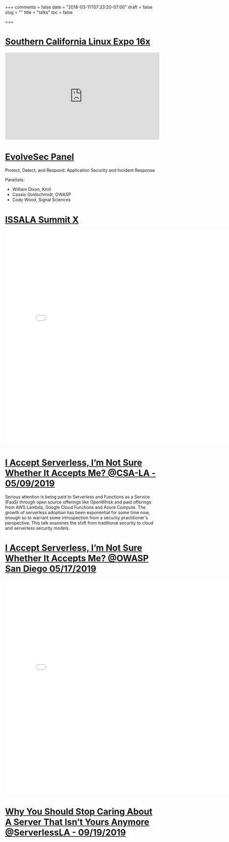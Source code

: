 +++
comments = false
date = "2018-03-11T07:33:20-07:00"
draft = false
slug = ""
title = "talks"
toc = false

+++

# [Southern California Linux Expo 16x](https://www.socallinuxexpo.org/scale/16x)

<div style="position:relative;height:0;padding-bottom:56.25%"><iframe src="https://www.youtube.com/embed/nZzCIIW2-Is?ecver=2" style="position:absolute;width:100%;height:100%;left:0" width="640" height="360" frameborder="0" allow="autoplay; encrypted-media" allowfullscreen></iframe></div>


# [EvolveSec Panel](https://www.meetup.com/EvolveSec-LA-Cyber-Security/events/249432929/)

Protect, Detect, and Respond: Application Security and Incident Response

Panelists:

- William Dixon, Kroll
- Cassio Goldschmidt, OWASP
- Cody Wood, Signal Sciences

# [ISSALA Summit X](https://www.issala.org/event/issa-la-summitx/)

<iframe src="//slides.com/sprkyco/not_your_server-4-7/embed?token=J75KIXZs" width="800" height="700" scrolling="no" frameborder="0" webkitallowfullscreen mozallowfullscreen allowfullscreen></iframe>

# [I Accept Serverless, I’m Not Sure Whether It Accepts Me? @CSA-LA - 05/09/2019](https://www.meetup.com/LASC-CSA/events/ftdtpnyxhbmb/)

Serious attention is being paid to Serverless and Functions as a Service (FaaS) through open source offerings like OpenWhisk and paid offerings from AWS Lambda, Google Cloud Functions and Azure Compute. The growth of serverless adoption has been exponential for some time now, enough so to warrant some introspection from a security practitioner's perspective. This talk examines the shift from traditional security to cloud and serverless security models.


# [I Accept Serverless, I’m Not Sure Whether It Accepts Me? @OWASP San Diego 05/17/2019](https://www.meetup.com/Open-Web-Application-Security-Project-San-Diego-OWASP-SD/events/mhwbhlyxhbwb/)

<iframe src="//slides.com/sprkyco/not_your_server-6-8/embed?token=49ucyYcg" width="800" height="700" scrolling="no" frameborder="0" webkitallowfullscreen mozallowfullscreen allowfullscreen></iframe>

# [Why You Should Stop Caring About A Server That Isn’t Yours Anymore @ServerlessLA - 09/19/2019](https://slides.com/sprkyco/deck-13-15?token=YYTvV5QA)
